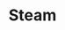 ---
title: "Steam"
href: "https://steamcommunity.com/id/theovermage/"
icon: "social-steam.svg"
sort_order: 5
---
